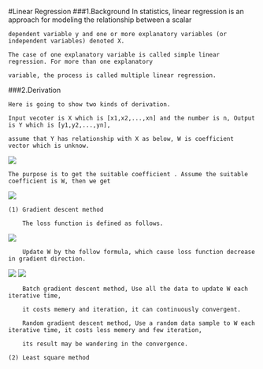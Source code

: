 #Linear Regression
###1.Background
    In statistics, linear regression is an approach for modeling the relationship between a scalar 
    
    dependent variable y and one or more explanatory variables (or independent variables) denoted X. 
    
    The case of one explanatory variable is called simple linear regression. For more than one explanatory 
    
    variable, the process is called multiple linear regression.
###2.Derivation
    
    Here is going to show two kinds of derivation.
    
    Input vecoter is X which is [x1,x2,...,xn] and the number is n, Output is Y which is [y1,y2,...,yn], 
    
    assume that Y has relationship with X as below, W is coefficient vector which is unknow.
        
<img src="http://chart.googleapis.com/chart?cht=tx&chl=Y%3DXW" style="border:none;" />
        
    The purpose is to get the suitable coefficient . Assume the suitable coefficient is W, then we get 
        
<img src="http://chart.googleapis.com/chart?cht=tx&chl=h_%7Bw%7D(x)%3DXW" style="border:none;" />

    (1) Gradient descent method
        
        The loss function is defined as follows.
        
<img src="http://chart.googleapis.com/chart?cht=tx&chl=J(W)%3D%5Cfrac%7B1%7D%7B2%7D%5Csum_%7Bi%3D1%7D%5Em%20(h_%7Bw%7D(x%5E%7B(i)%7D)-y%5E%7B(i)%7D)%5E%7B2%7D" style="border:none;" />
        
        Update W by the follow formula, which cause loss function decrease in gradient direction.
        
<img src="http://chart.googleapis.com/chart?cht=tx&chl=%5Cfrac%7B%5Cpart%20J(W)%7D%7B%5Cpart%20w_%7Bk%7D%7D%3D%20(WX%5E%7B(i)%7D-y%5E%7B(i)%7D)x%5E%7Bi%7D_%7Bk%7D" style="border:none;" />
        
<img src="http://chart.googleapis.com/chart?cht=tx&chl=w_%7Bk%7D%5E%7Bnew%7D%3Dw_%7Bk%7D%2B%5Calpha%20%5Cfrac%7B%5Cpart%20J(W)%7D%7B%5Cpart%20w_%7Bk%7D%7D" style="border:none;" />
        
        Batch gradient descent method, Use all the data to update W each iterative time, 
        
        it costs memery and iteration, it can continuously convergent. 
        
        Random gradient descent method, Use a random data sample to W each iterative time, it costs less memery and few iteration,
        
        its result may be wandering in the convergence.
        
    (2) Least square method
